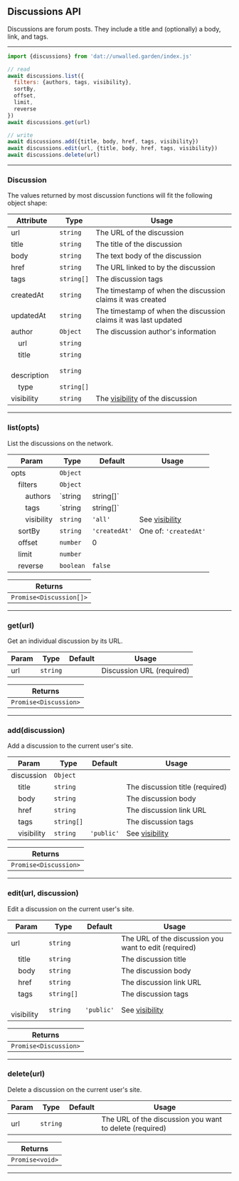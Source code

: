 ## Discussions API

Discussions are forum posts. They include a title and (optionally) a body, link, and tags.

---

```js
import {discussions} from 'dat://unwalled.garden/index.js'

// read
await discussions.list({
  filters: {authors, tags, visibility},
  sortBy,
  offset,
  limit,
  reverse
})
await discussions.get(url)

// write
await discussions.add({title, body, href, tags, visibility})
await discussions.edit(url, {title, body, href, tags, visibility})
await discussions.delete(url)
```

---

### Discussion

The values returned by most discussion functions will fit the following object shape:

|Attribute|Type|Usage|
|-|-|-|
|url|`string`|The URL of the discussion|
|title|`string`|The title of the discussion|
|body|`string`|The text body of the discussion|
|href|`string`|The URL linked to by the discussion|
|tags|`string[]`|The discussion tags|
|createdAt|`string`|The timestamp of when the discussion claims it was created|
|updatedAt|`string`|The timestamp of when the discussion claims it was last updated|
|author|`Object`|The discussion author's information|
|&emsp;url|`string`||
|&emsp;title|`string`||
|&emsp;description|`string`||
|&emsp;type|`string[]`||
|visibility|`string`|The [visibility](/docs/common-fields#visibility) of the discussion|

---

### list(opts)

List the discussions on the network.

|Param|Type|Default|Usage|
|-|-|-|-|
|opts|`Object`|||
|&emsp;filters|`Object`|||
|&emsp;&emsp;authors|`string|string[]`||Site URLs|
|&emsp;&emsp;tags|`string|string[]`|||
|&emsp;&emsp;visibility|`string`|`'all'`|See [visibility](/docs/common-fields#visibility)|
|&emsp;sortBy|`string`|`'createdAt'`|One of: `'createdAt'`|
|&emsp;offset|`number`|0||
|&emsp;limit|`number`|||
|&emsp;reverse|`boolean`|`false`||

|Returns|
|-|
|`Promise<Discussion[]>`|

---

### get(url)

Get an individual discussion by its URL.

|Param|Type|Default|Usage|
|-|-|-|-|
|url|`string`||Discussion URL (required)|

|Returns|
|-|
|`Promise<Discussion>`|

---

### add(discussion)

Add a discussion to the current user's site.

|Param|Type|Default|Usage|
|-|-|-|-|
|discussion|`Object`|||
|&emsp;title|`string`||The discussion title (required)|
|&emsp;body|`string`||The discussion body|
|&emsp;href|`string`||The discussion link URL|
|&emsp;tags|`string[]`||The discussion tags|
|&emsp;visibility|`string`|`'public'`|See [visibility](/docs/common-fields#visibility)|

|Returns|
|-|
|`Promise<Discussion>`|

---

### edit(url, discussion)

Edit a discussion on the current user's site.

|Param|Type|Default|Usage|
|-|-|-|-|
|url|`string`||The URL of the discussion you want to edit (required)|
|&emsp;title|`string`||The discussion title|
|&emsp;body|`string`||The discussion body|
|&emsp;href|`string`||The discussion link URL|
|&emsp;tags|`string[]`||The discussion tags|
|&emsp;visibility|`string`|`'public'`|See [visibility](/docs/common-fields#visibility)|

|Returns|
|-|
|`Promise<Discussion>`|

---

### delete(url)

Delete a discussion on the current user's site.

|Param|Type|Default|Usage|
|-|-|-|-|
|url|`string`||The URL of the discussion you want to delete (required)|

|Returns|
|-|
|`Promise<void>`|

---